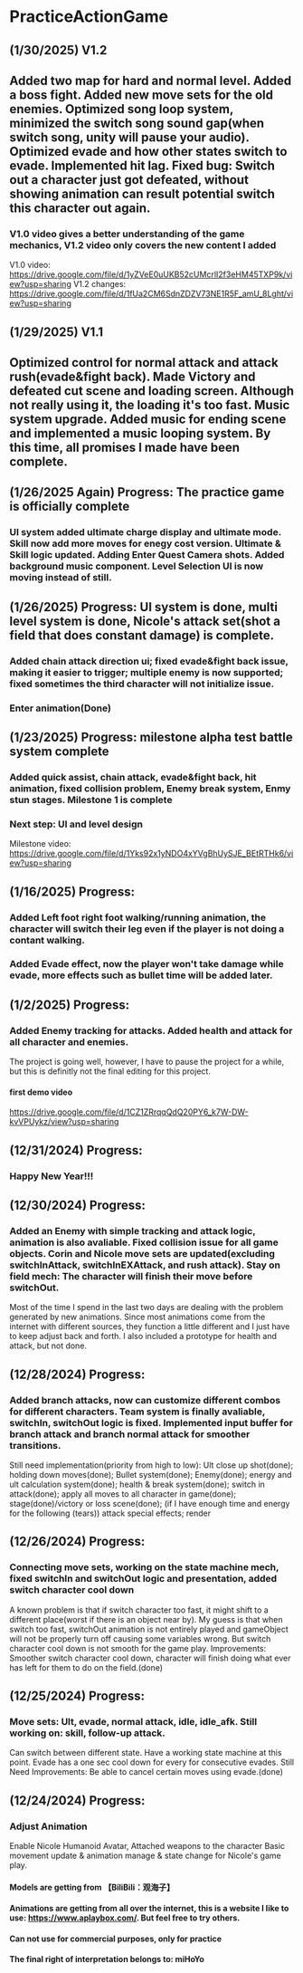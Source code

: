 # PracticeActionGame
## (1/30/2025) V1.2
## Added two map for hard and normal level. Added a boss fight. Added new move sets for the old enemies. Optimized song loop system, minimized the switch song sound gap(when switch song, unity will pause your audio). Optimized evade and how other states switch to evade. Implemented hit lag. Fixed bug: Switch out a character just got defeated, without showing animation can result potential switch this character out again.
### V1.0 video gives a better understanding of the game mechanics, V1.2 video only covers the new content I added
V1.0 video:
https://drive.google.com/file/d/1yZVeE0uUKB52cUMcrlI2f3eHM45TXP9k/view?usp=sharing
V1.2 changes: 
https://drive.google.com/file/d/1fUa2CM6SdnZDZV73NE1R5F_amU_8Lght/view?usp=sharing

## (1/29/2025) V1.1
## Optimized control for normal attack and attack rush(evade&fight back). Made Victory and defeated cut scene and loading screen. Although not really using it, the loading it's too fast. Music system upgrade. Added music for ending scene and implemented a music looping system. By this time, all promises I made have been complete.

## (1/26/2025 Again) Progress: The practice game is officially complete
### UI system added ultimate charge display and ultimate mode. Skill now add more moves for enegy cost version. Ultimate & Skill logic updated. Adding Enter Quest Camera shots. Added background music component. Level Selection UI is now moving instead of still.



## (1/26/2025) Progress: UI system is done, multi level system is done, Nicole's attack set(shot a field that does constant damage) is complete.
### Added chain attack direction ui; fixed evade&fight back issue, making it easier to trigger; multiple enemy is now supported; fixed sometimes the third character will not initialize issue.
### Enter animation(Done)

## (1/23/2025) Progress: milestone alpha test battle system complete
### Added quick assist, chain attack, evade&fight back, hit animation, fixed collision problem, Enemy break system, Enmy stun stages. Milestone 1 is complete
### Next step: UI and level design
Milestone video:
https://drive.google.com/file/d/1Yks92x1yNDO4xYVgBhUySJE_BEtRTHk6/view?usp=sharing

## (1/16/2025) Progress:
### Added Left foot right foot walking/running animation, the character will switch their leg even if the player is not doing a contant walking.
### Added Evade effect, now the player won't take damage while evade, more effects such as bullet time will be added later.

## (1/2/2025) Progress:
### Added Enemy tracking for attacks. Added health and attack for all character and enemies.
The project is going well, however, I have to pause the project for a while, but this is definitly not the final editing for this project.
#### first demo video
https://drive.google.com/file/d/1CZ1ZRrqqQdQ20PY6_k7W-DW-kvVPUykz/view?usp=sharing

## (12/31/2024) Progress:
### Happy New Year!!!

## (12/30/2024) Progress:
### Added an Enemy with simple tracking and attack logic, animation is also avaliable. Fixed collision issue for all game objects. Corin and Nicole move sets are updated(excluding switchInAttack, switchInEXAttack, and rush attack). Stay on field mech: The character will finish their move before switchOut.
Most of the time I spend in the last two days are dealing with the problem generated by new animations. Since most animations come from the internet with different sources, they function a little different and I just have to keep adjust back and forth. I also included a prototype for health and attack, but not done.

## (12/28/2024) Progress:
### Added branch attacks, now can customize different combos for different characters. Team system is finally avaliable, switchIn, switchOut logic is fixed. Implemented input buffer for branch attack and branch normal attack for smoother transitions.
Still need implementation(priority from high to low): Ult close up shot(done); holding down moves(done); Bullet system(done); Enemy(done); energy and ult calculation system(done); health & break system(done); switch in attack(done); apply all moves to all character in game(done); stage(done)/victory or loss scene(done); (if I have enough time and energy for the following (tears)) attack special effects; render

## (12/26/2024) Progress:
### Connecting move sets, working on the state machine mech, fixed switchIn and switchOut logic and presentation, added switch character cool down
A known problem is that if switch character too fast, it might shift to a different place(worst if there is an object near by). My guess is that when switch too fast, switchOut animation is not entirely played and gameObject will not be properly turn off causing some variables wrong. But switch character cool down is not smooth for the game play.
Improvements: Smoother switch character cool down, character will finish doing what ever has left for them to do on the field.(done)

## (12/25/2024) Progress:
### Move sets: Ult, evade, normal attack, idle, idle_afk. Still working on: skill, follow-up attack.
Can switch between different state. Have a working state machine at this point. Evade has a one sec cool down for every for consecutive evades.
Still Need Improvements: Be able to cancel certain moves using evade.(done)


## (12/24/2024) Progress:
### Adjust Animation
Enable Nicole Humanoid Avatar, Attached weapons to the character
Basic movement update & animation manage & state change for Nicole's game play.

#### Models are getting from 【BiliBili：观海子】
#### Animations are getting from all over the internet, this is a website I like to use: https://www.aplaybox.com/. But feel free to try others.
#### Can not use for commercial purposes, only for practice
#### The final right of interpretation belongs to: miHoYo
